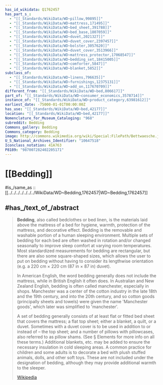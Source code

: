 ```yaml
---
has_id_wikidata: Q1762457
has_part_s_:
  - "[[_Standards/WikiData/WD~pillow,99895]]"
  - "[[_Standards/WikiData/WD~mattress,171495]]"
  - "[[_Standards/WikiData/WD~bed_sheet,391788]]"
  - "[[_Standards/WikiData/WD~bed_base,1807059]]"
  - "[[_Standards/WikiData/WD~duvet,2021327]]"
  - "[[_Standards/WikiData/WD~duvet_cover,2397457]]"
  - "[[_Standards/WikiData/WD~bolster,3057620]]"
  - "[[_Standards/WikiData/WD~duvet_cover,3513966]]"
  - "[[_Standards/WikiData/WD~mattress_protector,17068547]]"
  - "[[_Standards/WikiData/WD~bedding_set,18415005]]"
  - "[[_Standards/WikiData/WD~comforter,5847]]"
  - "[[_Standards/WikiData/WD~blanket,5852]]"
subclass_of:
  - "[[_Standards/WikiData/WD~linens,796635]]"
  - "[[_Standards/WikiData/WD~furnishings,12375131]]"
  - "[[_Standards/WikiData/WD~add_on,117670709]]"
different_from: "[[_Standards/WikiData/WD~bed,806617]]"
part_of: "[[_Standards/WikiData/WD~consumer_economics,3578714]]"
instance_of: "[[_Standards/WikiData/WD~product_category,63981612]]"
earliest_date: -75000-01-01T00:00:00Z
has_use: "[[_Standards/WikiData/WD~bed,42177]]"
location: "[[_Standards/WikiData/WD~bed,42177]]"
Nomenclature_for_Museum_Cataloging: "968"
subreddit: Bedding
Commons_gallery: Bedding
Commons_category: Bedding
image: http://commons.wikimedia.org/wiki/Special:FilePath/Bettwaesche.jpg
U_S_National_Archives_Identifier: "10647518"
Iconclass_notation: 41A763
P8189: "987007282402205171"
---
```


# [[Bedding]] 

#is_/same_as :: [[../../../../../../../WikiData/WD~Bedding,1762457|WD~Bedding,1762457]] 

## #has_/text_of_/abstract 

> **Bedding**, also called bedclothes or bed linen, is the materials laid above the mattress of a bed for hygiene, warmth, protection of the mattress, and decorative effect. Bedding is the removable and washable portion of a human sleeping environment. Multiple sets of bedding for each bed are often washed in rotation and/or changed seasonally to improve sleep comfort at varying room temperatures. Most standardized measurements for bedding are rectangular, but there are also some square-shaped sizes, which allows the user to put on bedding without having to consider its lengthwise orientation (e.g. a 220 cm × 220 cm (87 in × 87 in) duvet).
>
> In American English, the word bedding generally does not include the mattress, while in British English it often does. In Australian and New Zealand English, bedding is often called manchester, especially in shops. Manchester was a center of the cotton industry in the late 18th and the 19th century, and into the 20th century, and so cotton goods (principally sheets and towels) were given the name  'Manchester goods', which later was simplified to 'manchester'.
>
> A set of bedding generally consists of at least flat or fitted bed sheet that covers the mattress; a flat top sheet; either a blanket, a quilt, or a duvet. Sometimes with a duvet cover is to be used in addition to or instead of – the top sheet; and a number of pillows with pillowcases, also referred to as pillow shams. (See § Elements for more info on all these terms.) Additional blankets, etc. may be added to ensure the necessary insulation in cold sleeping areas. A common practice for children and some adults is to decorate a bed with plush stuffed animals, dolls, and other soft toys. These are not included under the designation of bedding, although they may provide additional warmth to the sleeper.
>
> [Wikipedia](https://en.wikipedia.org/wiki/Bedding) 


